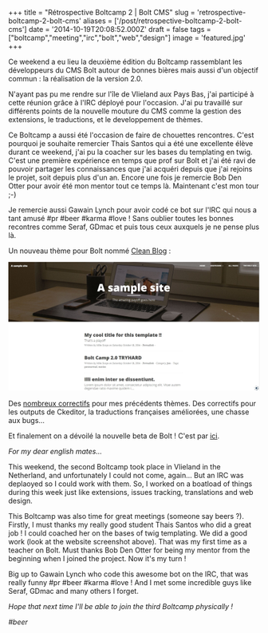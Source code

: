 +++
title = "Rétrospective Boltcamp 2 | Bolt CMS"
slug = 'retrospective-boltcamp-2-bolt-cms'
aliases = ['/post/retrospective-boltcamp-2-bolt-cms']
date = '2014-10-19T20:08:52.000Z'
draft = false
tags = ["boltcamp","meeting","irc","bolt","web","design"]
image = 'featured.jpg'
+++

Ce weekend a eu lieu la deuxième édition du Boltcamp rassemblant les développeurs du CMS Bolt autour de bonnes bières mais aussi d'un objectif commun : la réalisation de la version 2.0.

N'ayant pas pu me rendre sur l'île de Vlieland aux Pays Bas, j'ai participé à cette réunion grâce à l'IRC déployé pour l'occasion. J'ai pu travaillé sur différents points de la nouvelle mouture du CMS comme la gestion des extensions, le traductions, et le developpement de thèmes.

Ce Boltcamp a aussi été l'occasion de faire de chouettes rencontres. C'est pourquoi je souhaite remercier Thais Santos qui a été une excellente élève durant ce weekend, j'ai pu la coacher sur les bases du templating en twig. C'est une première expérience en temps que prof sur Bolt et j'ai été ravi de pouvoir partager les connaissances que j'ai acquéri depuis que j'ai rejoins le projet, soit depuis plus d'un an. Encore une fois je remercie Bob Den Otter pour avoir été mon mentor tout ce temps là. Maintenant c'est mon tour ;-)

Je remercie aussi Gawain Lynch pour avoir codé ce bot sur l'IRC qui nous a tant amusé #pr #beer #karma #love ! Sans oublier toutes les bonnes recontres comme Seraf, GDmac et puis tous ceux auxquels je ne pense plus là.

Un nouveau thème pour Bolt nommé [Clean Blog](http://extensions.bolt.cm/view/4db383c5-56da-11e4-866c-43d66b93a270) :

![](clean-blog.jpg)

Des [nombreux correctifs](https://github.com/Mikescops) pour mes précédents thèmes. Des correctifs pour les outputs de Ckeditor, la traductions françaises améliorées, une chasse aux bugs...

Et finalement on a dévoilé la nouvelle beta de Bolt ! C'est par [ici](https://bolt.cm/newsitem/bolt-20-beta-released).

_For my dear english mates..._

This weekend, the second Boltcamp took place in Vlieland in the Netherland, and unfortunately I could not come, again... But an IRC was deplaoyed so I could work with them. So, I worked on a boatload of things during this week just like extensions, issues tracking, translations and web design.

This Boltcamp was also time for great meetings (someone say beers ?). Firstly, I must thanks my really good student Thais Santos who did a great job ! I could coached her on the bases of twig templating. We did a good work (look at the website screenshot above). That was my first time as a teacher on Bolt. Must thanks Bob Den Otter for being my mentor from the beginning when I joined the project. Now it's my turn !

Big up to Gawain Lynch who code this awesome bot on the IRC, that was really funny #pr #beer #karma #love ! And I met some incredible guys like Seraf, GDmac and many others I forget.

_Hope that next time I'll be able to join the third Boltcamp physically !_

_#beer_
